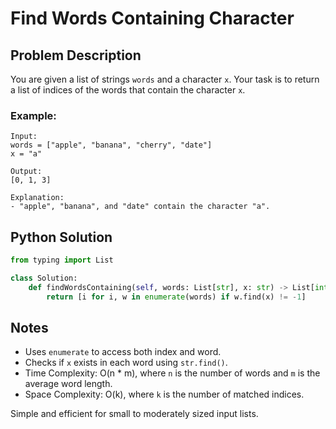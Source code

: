 # Find Words Containing Character

## Problem Description

You are given a list of strings `words` and a character `x`. Your task is to return a list of indices of the words that contain the character `x`.

### Example:

```
Input:
words = ["apple", "banana", "cherry", "date"]
x = "a"

Output:
[0, 1, 3]

Explanation:
- "apple", "banana", and "date" contain the character "a".
```

## Python Solution

```python
from typing import List

class Solution:
    def findWordsContaining(self, words: List[str], x: str) -> List[int]:
        return [i for i, w in enumerate(words) if w.find(x) != -1]
```

## Notes

- Uses `enumerate` to access both index and word.
- Checks if `x` exists in each word using `str.find()`.
- Time Complexity: O(n * m), where `n` is the number of words and `m` is the average word length.
- Space Complexity: O(k), where `k` is the number of matched indices.

Simple and efficient for small to moderately sized input lists.

